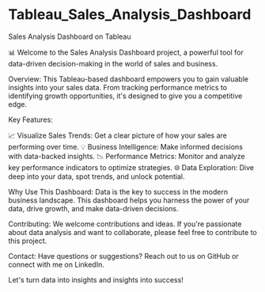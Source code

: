# Tableau_Sales_Analysis_Dashboard

Sales Analysis Dashboard on Tableau

📊 Welcome to the Sales Analysis Dashboard project, a powerful tool for data-driven decision-making in the world of sales and business.

Overview:
This Tableau-based dashboard empowers you to gain valuable insights into your sales data. From tracking performance metrics to identifying growth opportunities, it's designed to give you a competitive edge.

Key Features:

📈 Visualize Sales Trends: Get a clear picture of how your sales are performing over time.
💡 Business Intelligence: Make informed decisions with data-backed insights.
📉 Performance Metrics: Monitor and analyze key performance indicators to optimize strategies.
🌐 Data Exploration: Dive deep into your data, spot trends, and unlock potential.

Why Use This Dashboard:
Data is the key to success in the modern business landscape. This dashboard helps you harness the power of your data, drive growth, and make data-driven decisions.

Contributing:
We welcome contributions and ideas. If you're passionate about data analysis and want to collaborate, please feel free to contribute to this project.

Contact:
Have questions or suggestions? Reach out to us on GitHub or connect with me on LinkedIn.

Let's turn data into insights and insights into success!
